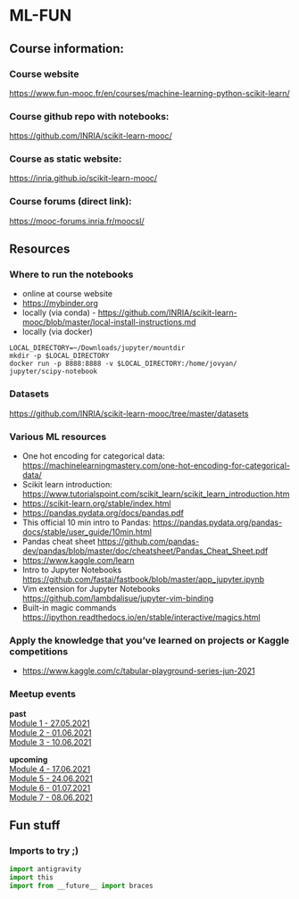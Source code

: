 # ML-FUN

## Course information:

### Course website
https://www.fun-mooc.fr/en/courses/machine-learning-python-scikit-learn/

### Course github repo with notebooks:
https://github.com/INRIA/scikit-learn-mooc/

### Course as static website:
https://inria.github.io/scikit-learn-mooc/

### Course forums (direct link):  
https://mooc-forums.inria.fr/moocsl/

## Resources

### Where to run the notebooks
- online at course website
- https://mybinder.org
- locally (via conda) - https://github.com/INRIA/scikit-learn-mooc/blob/master/local-install-instructions.md
- locally (via docker)
```
LOCAL_DIRECTORY=~/Downloads/jupyter/mountdir
mkdir -p $LOCAL_DIRECTORY
docker run -p 8888:8888 -v $LOCAL_DIRECTORY:/home/jovyan/ jupyter/scipy-notebook
```

### Datasets
https://github.com/INRIA/scikit-learn-mooc/tree/master/datasets

### Various ML resources
- One hot encoding for categorical data: https://machinelearningmastery.com/one-hot-encoding-for-categorical-data/
- Scikit learn introduction: https://www.tutorialspoint.com/scikit_learn/scikit_learn_introduction.htm
- https://scikit-learn.org/stable/index.html
- https://pandas.pydata.org/docs/pandas.pdf
- This official 10 min intro to Pandas: https://pandas.pydata.org/pandas-docs/stable/user_guide/10min.html
- Pandas cheat sheet https://github.com/pandas-dev/pandas/blob/master/doc/cheatsheet/Pandas_Cheat_Sheet.pdf
- https://www.kaggle.com/learn
- Intro to Jupyter Notebooks https://github.com/fastai/fastbook/blob/master/app_jupyter.ipynb
- Vim extension for Jupyter Notebooks https://github.com/lambdalisue/jupyter-vim-binding
- Built-in magic commands https://ipython.readthedocs.io/en/stable/interactive/magics.html
### Apply the knowledge that you’ve learned on projects or Kaggle competitions
- https://www.kaggle.com/c/tabular-playground-series-jun-2021

### Meetup events
**past**   
[Module 1 - 27.05.2021](https://www.meetup.com/hs3city/events/278213715/)  
[Module 2 - 01.06.2021](https://www.meetup.com/pl-PL/hs3city/events/rrdpjsyccjbfb/)  
[Module 3 - 10.06.2021](https://www.meetup.com/pl-PL/hs3city/events/rrdpjsyccjbnb/)  
    
**upcoming**    
[Module 4 - 17.06.2021](https://www.meetup.com/pl-PL/hs3city/events/rrdpjsyccjbwb/)  
[Module 5 - 24.06.2021](https://www.meetup.com/pl-PL/hs3city/events/rrdpjsyccjbgc/)  
[Module 6 - 01.07.2021](https://www.meetup.com/pl-PL/hs3city/events/rrdpjsycckbcb/)  
[Module 7 - 08.06.2021](https://www.meetup.com/pl-PL/hs3city/events/rrdpjsycckblb/)  

## Fun stuff

### Imports to try ;)

```python
import antigravity
import this
import from __future__ import braces
```

